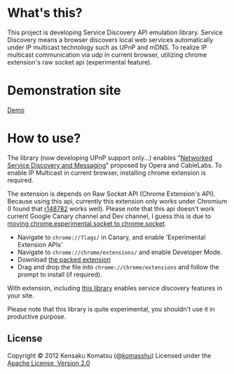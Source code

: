 # What's this?

This project is developing Service Discovery API emulation library. Service Discovery means a browser discovers local web services automatically under IP multicast technology such as UPnP and mDNS. To realize IP multicast communication via udp in current browser, utilizing chrome extension's raw socket api (experimental feature).

# Demonstration site

[Demo](http://upnp.komasshu.info/)

# How to use?

The library (now developing UPnP support only...)  enables "[Networked Service Discovery and Messaging](http://people.opera.com/richt/release/specs/discovery/Overview.html)" proposed by Opera and CableLabs. To enable IP Multicast in current browser, installing chrome extension is required. 

The extension is depends on Raw Socket API (Chrome Extension's API). Because using this api, currently this extension only works under Chromium (I found that [r148782](http://commondatastorage.googleapis.com/chromium-browser-continuous/index.html?path=Mac/148782/) works well). Please note that this api doesn't work current Google Canary channel and Dev channel, I guess this is due to [moving chrome.experimental.socket to chrome.socket](http://code.google.com/p/chromium/issues/detail?id=130379&q=socket+experimental&colspec=ID+Pri+Mstone+ReleaseBlock+OS+Area+Feature+Status+Owner+Summary).

* Navigate to `chrome://flags/` in Canary, and enable 'Experimental Extension APIs'
* Navigate to `chrome://chrome/extensions/` and enable Developer Mode.
* Download [the packed extension](http://upnp.komasshu.info/extension.crx)
* Drag and drop the file into `chrome://chrome/extensions` and follow the prompt to install (if required).

With extension, including [this library](https://raw.github.com/KensakuKOMATSU/chrome-upnp/master/testserver/public/javascripts/discovery.js) enables service discovery features in your site.

Please note that this library is quite experimental, you shouldn't use it in productive purpose.

License
----------
Copyright &copy; 2012 Kensaku Komatsu ([@komasshu](http://twitter.com/komasshu))
Licensed under the [Apache License, Version 2.0](http://www.apache.org/licenses/LICENSE-2.0)
